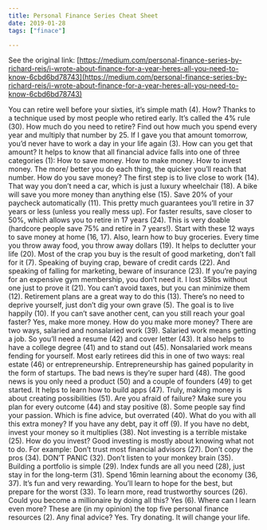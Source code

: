 ```yaml
---
title: Personal Finance Series Cheat Sheet
date: 2019-01-28
tags: ["finace"]

---
```

See the original link: [https://medium.com/personal-finance-series-by-richard-reis/i-wrote-about-finance-for-a-year-heres-all-you-need-to-know-6cbd6bd78743](https://medium.com/personal-finance-series-by-richard-reis/i-wrote-about-finance-for-a-year-heres-all-you-need-to-know-6cbd6bd78743)

You can retire well before your sixties, it’s simple math (4).
How?
Thanks to a technique used by most people who retired early. It’s called the 4% rule (30).
How much do you need to retire?
Find out how much you spend every year and multiply that number by 25. If I gave you that amount tomorrow, you’d never have to work a day in your life again (3).
How can you get that amount?
It helps to know that all financial advice falls into one of three categories (1):
How to save money.
How to make money.
How to invest money.
The more/ better you do each thing, the quicker you’ll reach that number.
How do you save money?
The first step is to live close to work (14).
That way you don’t need a car, which is just a luxury wheelchair (18). A bike will save you more money than anything else (15).
Save 20% of your paycheck automatically (11). This pretty much guarantees you’ll retire in 37 years or less (unless you really mess up).
For faster results, save closer to 50%, which allows you to retire in 17 years (24). This is very doable (hardcore people save 75% and retire in 7 years!).
Start with these 12 ways to save money at home (16, 17).
Also, learn how to buy groceries. Every time you throw away food, you throw away dollars (19).
It helps to declutter your life (20). Most of the crap you buy is the result of good marketing, don’t fall for it (7).
Speaking of buying crap, beware of credit cards (22). And speaking of falling for marketing, beware of insurance (23).
If you’re paying for an expensive gym membership, you don’t need it. I lost 35lbs without one just to prove it (21).
You can’t avoid taxes, but you can minimize them (12). Retirement plans are a great way to do this (13).
There’s no need to deprive yourself, just don’t dig your own grave (5). The goal is to live happily (10).
If you can’t save another cent, can you still reach your goal faster?
Yes, make more money.
How do you make more money?
There are two ways, salaried and nonsalaried work (39).
Salaried work means getting a job. So you’ll need a resume (42) and cover letter (43). It also helps to have a college degree (41) and to stand out (45).
Nonsalaried work means fending for yourself. Most early retirees did this in one of two ways: real estate (46) or entrepreneurship.
Entrepreneurship has gained popularity in the form of startups. The bad news is they’re super hard (48). The good news is you only need a product (50) and a couple of founders (49) to get started. It helps to learn how to build apps (47).
Truly, making money is about creating possibilities (51).
Are you afraid of failure? Make sure you plan for every outcome (44) and stay positive (8).
Some people say find your passion. Which is fine advice, but overrated (40).
What do you with all this extra money?
If you have any debt, pay it off (9).
If you have no debt, invest your money so it multiplies (38). Not investing is a terrible mistake (25).
How do you invest?
Good investing is mostly about knowing what not to do. For example:
Don’t trust most financial advisors (27).
Don’t copy the pros (34).
DON’T PANIC (32).
Don’t listen to your monkey brain (35).
Building a portfolio is simple (29). Index funds are all you need (28), just stay in for the long-term (31).
Spend 16min learning about the economy (36, 37). It’s fun and very rewarding. You’ll learn to hope for the best, but prepare for the worst (33).
To learn more, read trustworthy sources (26).
Could you become a millionaire by doing all this?
Yes (6).
Where can I learn even more?
These are (in my opinion) the top five personal finance resources (2).
Any final advice?
Yes. Try donating. It will change your life.
